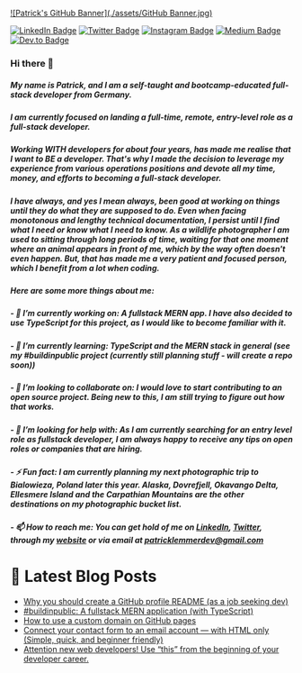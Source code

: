 [![Patrick's GitHub Banner](./assets/GitHub Banner.jpg)](https://patricklemmer.dev)

[![LinkedIn Badge](https://img.shields.io/badge/LinkedIn-Profile-informational?style=flat&logo=linkedin&logoColor=white&color=0D76A8)](https://www.linkedin.com/in/patricklemmer/)
[![Twitter Badge](https://img.shields.io/badge/Twitter-Profile-informational?style=flat&logo=twitter&logoColor=white&color=1CA2F1)](https://twitter.com/patrick_lemmer)
[![Instagram Badge](https://img.shields.io/badge/Instagram-Profile-informational?style=flat&logo=instagram&logoColor=white&color=purple)](https://www.instagram.com/patrick_lemmer/)
[![Medium Badge](https://img.shields.io/badge/Medium-Profile-informational?style=flat&logo=medium&logoColor=white&color=black)](https://medium.com/@patricklemmer)
[![Dev.to Badge](https://img.shields.io/badge/Dev.to-Profile-informational?style=flat&logo=dev.to&logoColor=white&color=black)](https://dev.to/@patricklemmer)

### Hi there 👋

##### My name is Patrick, and I am a self-taught and bootcamp-educated full-stack developer from Germany.

##### I am currently focused on landing a full-time, remote, entry-level role as a full-stack developer.

##### Working WITH developers for about four years, has made me realise that I want to BE a developer. That's why I made the decision to leverage my experience from various operations positions and devote all my time, money, and efforts to becoming a full-stack developer.

##### I have always, and yes I mean always, been good at working on things until they do what they are supposed to do. Even when facing monotonous and lengthy technical documentation, I persist until I find what I need or know what I need to know. As a wildlife photographer I am used to sitting through long periods of time, waiting for that one moment where an animal appears in front of me, which by the way often doesn't even happen. But, that has made me a very patient and focused person, which I benefit from a lot when coding.

##### Here are some more things about me:

##### - 🔭 I’m currently working on: A fullstack MERN app. I have also decided to use TypeScript for this project, as I would like to become familiar with it. 

##### - 🌱 I’m currently learning: TypeScript and the MERN stack in general (see my #buildinpublic project (currently still planning stuff - will create a repo soon))

##### - 👯 I’m looking to collaborate on: I would love to start contributing to an open source project. Being new to this, I am still trying to figure out how that works.

##### - 🤔 I’m looking for help with: As I am currently searching for an entry level role as fullstack developer, I am always happy to receive any tips on open roles or companies that are hiring.

##### - ⚡ Fun fact: I am currently planning my next photographic trip to Bialowieza, Poland later this year. Alaska, Dovrefjell, Okavango Delta, Ellesmere Island and the Carpathian Mountains are the other destinations on my photographic bucket list.

##### - 📫 How to reach me: You can get hold of me on [LinkedIn](https://www.linkedin.com/in/patricklemmer/), [Twitter](https://twitter.com/patrick_lemmer), through my [website](https://patricklemmer.dev/) or via email at patricklemmerdev@gmail.com

# 📩 Latest Blog Posts
<!-- BLOG-POST-LIST:START -->
- [Why you should create a GitHub profile README &lpar;as a job seeking dev&rpar;](https://dev.to/patricklemmer/why-you-should-create-a-github-profile-readme-as-a-job-seeking-dev-1e86)
- [#buildinpublic: A fullstack MERN application &lpar;with TypeScript&rpar;](https://dev.to/patricklemmer/buildinpublic-a-fullstack-mern-application-with-typescript-4a2d)
- [How to use a custom domain on GitHub pages](https://dev.to/patricklemmer/how-to-use-a-custom-domain-on-github-pages-3fbk)
- [Connect your contact form to an email account — with HTML only &lpar;Simple, quick, and beginner friendly&rpar;](https://dev.to/patricklemmer/connect-your-contact-form-to-an-email-account-with-html-only-simple-quick-and-beginner-friendly-4j6j)
- [Attention new web developers! Use “this” from the beginning of your developer career.](https://dev.to/patricklemmer/attention-new-web-developers-use-this-from-the-beginning-of-your-developer-career-5f2m)
<!-- BLOG-POST-LIST:END -->
